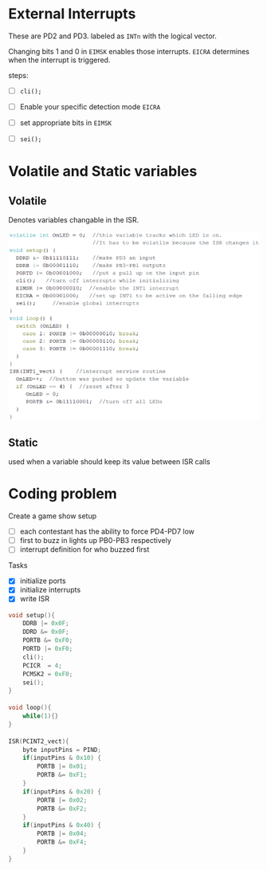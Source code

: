 # External Interrupts

These are PD2 and PD3. labeled as `INTn` with the logical vector.

Changing bits 1 and 0 in `EIMSK` enables those interrupts. `EICRA` determines when the interrupt is triggered.



steps:

- [ ] `cli();`
- [ ] Enable your specific detection mode `EICRA`
- [ ] set appropriate bits in `EIMSK`
- [ ] `sei();`



# Volatile and Static variables

## Volatile

Denotes variables changable in the ISR. 

![](2-19_Notes.assets/codeBlock1.png)

## Static

used when a variable should keep its value between ISR calls

# Coding problem

Create a game show setup

- [ ] each contestant has the ability to force PD4-PD7 low
- [ ] first to buzz in lights up PB0-PB3 respectively
- [ ] interrupt definition for who buzzed first

Tasks

- [x] initialize ports
- [x] initialize interrupts
- [x] write ISR

```c
void setup(){
    DDRB |= 0x0F;
    DDRD &= 0x0F;
    PORTB &= 0xF0;
    PORTD |= 0xF0;
    cli();
    PCICR  = 4;
    PCMSK2 = 0xF0;
    sei();
}

void loop(){
    while(1){}
}

ISR(PCINT2_vect){
    byte inputPins = PIND;
    if(inputPins & 0x10) {
        PORTB |= 0x01;
        PORTB &= 0xF1;
    }
    if(inputPins & 0x20) {
        PORTB |= 0x02;
        PORTB &= 0xF2;
    }
    if(inputPins & 0x40) {
        PORTB |= 0x04;
        PORTB &= 0xF4;
    }
}
```

